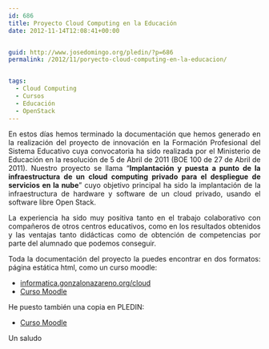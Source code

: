 ```yaml
---
id: 686
title: Proyecto Cloud Computing en la Educación
date: 2012-11-14T12:08:41+00:00


guid: http://www.josedomingo.org/pledin/?p=686
permalink: /2012/11/poryecto-cloud-computing-en-la-educacion/


tags:
  - Cloud Computing
  - Cursos
  - Educación
  - OpenStack
---
```

<p style="text-align: justify;">
  En estos días hemos terminado la documentación que hemos generado en la realización del proyecto de innovación en la Formación Profesional del Sistema Educativo cuya convocatoria ha sido realizada por el Ministerio de Educación en la resolución de 5 de Abril de 2011 (BOE 100 de 27 de Abril de 2011). Nuestro proyecto se llama “<strong>Implantación y puesta a punto de la infraestructura de un cloud computing privado para el despliegue de servicios en la nube</strong>” cuyo objetivo principal ha sido la implantación de la infraestructura de hardware y software de un cloud privado, usando el software libre Open Stack.
</p>

<p style="text-align: justify;">
  La experiencia ha sido muy positiva tanto en el trabajo colaborativo con compañeros de otros centros educativos, como en los resultados obtenidos y las ventajas tanto didácticas como de obtención de competencias por parte del alumnado que podemos conseguir.
</p>

<p style="text-align: justify;">
  Toda la documentación del proyecto la puedes encontrar en dos formatos: página estática html, como un curso moodle:
</p>

  * [informatica.gonzalonazareno.org/cloud](http://informatica.gonzalonazareno.org/cloud)
  * [Curso Moodle](http://informatica.gonzalonazareno.org/plataforma/course/view.php?id=47)

He puesto también una copia en PLEDIN:

  * [Curso Moodle](https://plataforma.josedomingo.org/pledin/cursos/cloud2012/)

Un saludo

